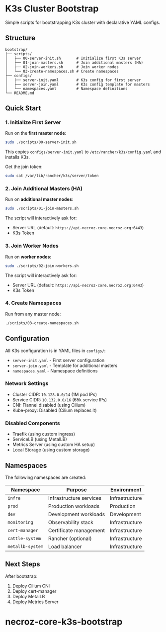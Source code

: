 # K3s Cluster Bootstrap

Simple scripts for bootstrapping K3s cluster with declarative YAML configs.

## Structure

```
bootstrap/
├── scripts/
│   ├── 00-server-init.sh       # Initialize first K3s server
│   ├── 01-join-masters.sh      # Join additional masters (HA)
│   ├── 02-join-workers.sh      # Join worker nodes
│   └── 03-create-namespaces.sh # Create namespaces
├── configs/
│   ├── server-init.yaml        # K3s config for first server
│   ├── server-join.yaml        # K3s config template for masters
│   └── namespaces.yaml         # Namespace definitions
└── README.md
```

## Quick Start

### 1. Initialize First Server

Run on the **first master node**:

```bash
sudo ./scripts/00-server-init.sh
```

This copies `configs/server-init.yaml` to `/etc/rancher/k3s/config.yaml` and installs K3s.

Get the join token:
```bash
sudo cat /var/lib/rancher/k3s/server/token
```

### 2. Join Additional Masters (HA)

Run on **additional master nodes**:

```bash
sudo ./scripts/01-join-masters.sh
```

The script will interactively ask for:
- Server URL (default: `https://api-necroz-core.necroz.org:6443`)
- K3s Token

### 3. Join Worker Nodes

Run on **worker nodes**:

```bash
sudo ./scripts/02-join-workers.sh
```

The script will interactively ask for:
- Server URL (default: `https://api-necroz-core.necroz.org:6443`)
- K3s Token

### 4. Create Namespaces

Run from any master node:

```bash
./scripts/03-create-namespaces.sh
```

## Configuration

All K3s configuration is in YAML files in `configs/`:

- `server-init.yaml` - First server configuration
- `server-join.yaml` - Template for additional masters
- `namespaces.yaml` - Namespace definitions

### Network Settings

- Cluster CIDR: `10.128.0.0/14` (1M pod IPs)
- Service CIDR: `10.132.0.0/16` (65k service IPs)
- CNI: Flannel disabled (using Cilium)
- Kube-proxy: Disabled (Cilium replaces it)

### Disabled Components

- Traefik (using custom ingress)
- ServiceLB (using MetalLB)
- Metrics Server (using custom HA setup)
- Local Storage (using custom storage)

## Namespaces

The following namespaces are created:

| Namespace | Purpose | Environment |
|-----------|---------|-------------|
| `infra` | Infrastructure services | Infrastructure |
| `prod` | Production workloads | Production |
| `dev` | Development workloads | Development |
| `monitoring` | Observability stack | Infrastructure |
| `cert-manager` | Certificate management | Infrastructure |
| `cattle-system` | Rancher (optional) | Infrastructure |
| `metallb-system` | Load balancer | Infrastructure |

## Next Steps

After bootstrap:

1. Deploy Cilium CNI
2. Deploy cert-manager
3. Deploy MetalLB
4. Deploy Metrics Server
# necroz-core-k3s-bootstrap
